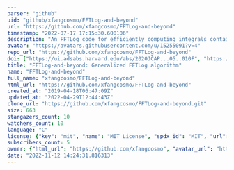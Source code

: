 ```yaml
---
parser: "github"
uid: "github/xfangcosmo/FFTLog-and-beyond"
url: "https://github.com/xfangcosmo/FFTLog-and-beyond"
timestamp: "2022-07-17 17:15:30.600106"
description: "An FFTLog code for efficiently computing integrals containing 1 spherical Bessel function or Bessel function or its 1st/2nd derivative."
avatar: "https://avatars.githubusercontent.com/u/15255091?v=4"
repo_url: "https://github.com/xfangcosmo/FFTLog-and-beyond"
doi: ["https://ui.adsabs.harvard.edu/abs/2020JCAP...05..010F", "https://ui.adsabs.harvard.edu/abs/2019ascl.soft11022F/abstract"]
title: "FFTLog-and-beyond: Generalized FFTLog algorithm"
name: "FFTLog-and-beyond"
full_name: "xfangcosmo/FFTLog-and-beyond"
html_url: "https://github.com/xfangcosmo/FFTLog-and-beyond"
created_at: "2019-04-18T06:47:09Z"
updated_at: "2022-04-29T12:44:43Z"
clone_url: "https://github.com/xfangcosmo/FFTLog-and-beyond.git"
size: 663
stargazers_count: 10
watchers_count: 10
language: "C"
license: {"key": "mit", "name": "MIT License", "spdx_id": "MIT", "url": "https://api.github.com/licenses/mit", "node_id": "MDc6TGljZW5zZTEz"}
subscribers_count: 5
owner: {"html_url": "https://github.com/xfangcosmo", "avatar_url": "https://avatars.githubusercontent.com/u/15255091?v=4", "login": "xfangcosmo", "type": "User"}
date: "2022-11-12 14:24:31.816313"
---
```

